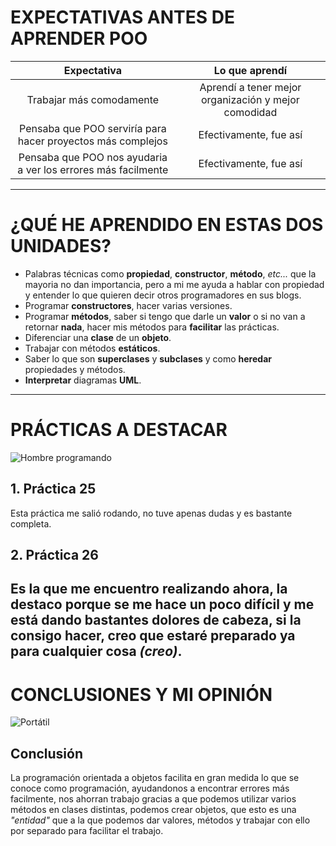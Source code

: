 # EXPECTATIVAS ANTES DE APRENDER POO
|                         Expectativa                         |                    Lo que aprendí                    |
|:-----------------------------------------------------------:|:----------------------------------------------------:|
|                  Trabajar más comodamente                   | Aprendí a tener mejor organización y mejor comodidad |
| Pensaba que POO serviría para hacer proyectos más complejos |                Efectivamente, fue así                |
|Pensaba que POO nos ayudaria a ver los errores más facilmente|                Efectivamente, fue así                |
---
# ¿QUÉ HE APRENDIDO EN ESTAS DOS UNIDADES?
+ Palabras técnicas como **propiedad**, **constructor**, **método**, *etc...* que la mayoria no dan importancia, 
  pero a mi me ayuda a hablar con propiedad y entender lo que quieren decir otros programadores en sus blogs.
+ Programar **constructores**, hacer varias versiones.
+ Programar **métodos**, saber si tengo que darle un **valor** o si no van a retornar **nada**, 
  hacer mis métodos para **facilitar** las prácticas.
+ Diferenciar una **clase** de un **objeto**.
+ Trabajar con métodos **estáticos**.
+ Saber lo que son **superclases** y **subclases** y como **heredar** propiedades y métodos.
+ **Interpretar** diagramas **UML**.
---
# PRÁCTICAS A DESTACAR
![Hombre programando](https://st4.depositphotos.com/4678277/28802/i/380/depositphotos_288020168-stock-photo-close-up-side-profile-photo.jpg)
## 1. Práctica 25
Esta práctica me salió rodando, no tuve apenas dudas y es bastante completa.
## 2. Práctica 26
Es la que me encuentro realizando ahora, la destaco porque se me hace un poco difícil y me está dando bastantes dolores de cabeza, 
si la consigo hacer, creo que estaré preparado ya para cualquier cosa *(creo)*.
---
# CONCLUSIONES Y MI OPINIÓN
![Portátil](https://st4.depositphotos.com/12985656/20576/i/380/depositphotos_205766646-stock-photo-cropped-shot-businessman-breaking-pencil.jpg)
## Conclusión
La programación orientada a objetos facilita en gran medida lo que se conoce como programación, 
ayudandonos a encontrar errores más facilmente, nos ahorran trabajo gracias a que podemos utilizar varios métodos en clases distintas,
podemos crear objetos, que esto es una *"entidad"* que a la que podemos dar valores, métodos y trabajar con ello por separado 
para facilitar el trabajo.